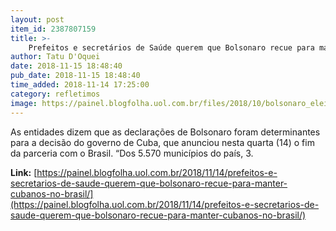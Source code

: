 ```yaml
---
layout: post
item_id: 2387807159
title: >-
    Prefeitos e secretários de Saúde querem que Bolsonaro recue para manter cubanos no Brasil
author: Tatu D'Oquei
date: 2018-11-15 18:48:40
pub_date: 2018-11-15 18:48:40
time_added: 2018-11-14 17:25:00
category: refletimos
image: https://painel.blogfolha.uol.com.br/files/2018/10/bolsonaro_eleito.jpg
---
```


As entidades dizem que as declarações de Bolsonaro foram determinantes para a decisão do governo de Cuba, que anunciou nesta quarta (14) o fim da parceria com o Brasil. “Dos 5.570 municípios do país, 3.

**Link:** [https://painel.blogfolha.uol.com.br/2018/11/14/prefeitos-e-secretarios-de-saude-querem-que-bolsonaro-recue-para-manter-cubanos-no-brasil/](https://painel.blogfolha.uol.com.br/2018/11/14/prefeitos-e-secretarios-de-saude-querem-que-bolsonaro-recue-para-manter-cubanos-no-brasil/)

